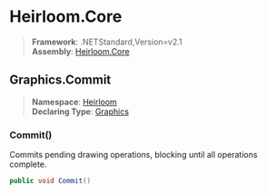 # Heirloom.Core

> **Framework**: .NETStandard,Version=v2.1  
> **Assembly**: [Heirloom.Core][0]  

## Graphics.Commit

> **Namespace**: [Heirloom][0]  
> **Declaring Type**: [Graphics][1]  

### Commit()

Commits pending drawing operations, blocking until all operations complete.

```cs
public void Commit()
```

[0]: ../../../Heirloom.Core.md
[1]: ../Graphics.md
